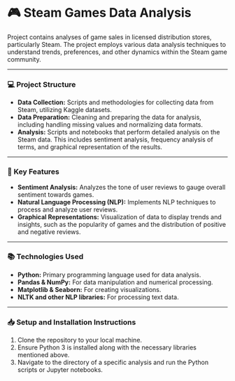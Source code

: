 # 🎮 Steam Games Data Analysis 
Project contains analyses of game sales in licensed distribution stores, particularly Steam. The project employs various data analysis techniques to understand trends, preferences, and other dynamics within the Steam game community.
____
### 💻 Project Structure 
- **Data Collection:** Scripts and methodologies for collecting data from Steam, utilizing Kaggle datasets.
- **Data Preparation:** Cleaning and preparing the data for analysis, including handling missing values and normalizing data formats.
- **Analysis:** Scripts and notebooks that perform detailed analysis on the Steam data. This includes sentiment analysis, frequency analysis of terms, and graphical representation of the results.

____
### 🌟 Key Features 
- **Sentiment Analysis:** Analyzes the tone of user reviews to gauge overall sentiment towards games.
- **Natural Language Processing (NLP):** Implements NLP techniques to process and analyze user reviews.
- **Graphical Representations:** Visualization of data to display trends and insights, such as the popularity of games and the distribution of positive and negative reviews.

____
### 📚 Technologies Used 
- **Python:** Primary programming language used for data analysis.
- **Pandas & NumPy:** For data manipulation and numerical processing.
- **Matplotlib & Seaborn:** For creating visualizations.
- **NLTK and other NLP libraries:** For processing text data.

____
### 📥 Setup and Installation Instructions 
1) Clone the repository to your local machine.
2) Ensure Python 3 is installed along with the necessary libraries mentioned above.
3) Navigate to the directory of a specific analysis and run the Python scripts or Jupyter notebooks.
